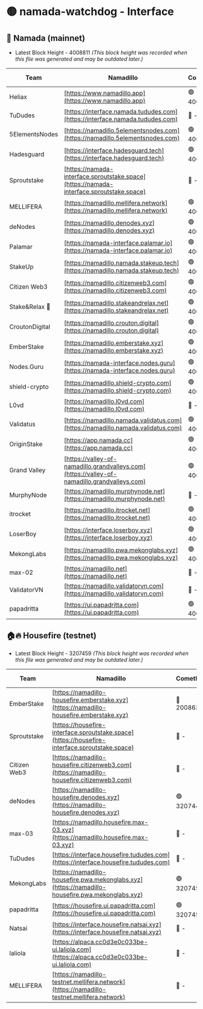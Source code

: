 # 🟡 namada-watchdog - Interface

## 🚀 Namada (mainnet)
- Latest Block Height - 4008811 *(This block height was recorded when this file was generated and may be outdated later.)*

| Team | Namadillo | CometBFT | Indexer | MASP Indexer |
|-|-|-|-|-|
| Heliax | [https://www.namadillo.app](https://www.namadillo.app) | 🟢 4008759 | 🟢 4008759 | 🟡 4008606 |
| TuDudes | [https://interface.namada.tududes.com](https://interface.namada.tududes.com) | 🔴 - | 🔴 - | 🔴 - |
| 5ElementsNodes | [https://namadillo.5elementsnodes.com](https://namadillo.5elementsnodes.com) | 🟢 4008765 | 🟢 4008765 | 🟡 4008606 |
| Hadesguard | [https://interface.hadesguard.tech](https://interface.hadesguard.tech) | 🟢 4008765 | 🔴 - | 🔴 - |
| Sproutstake | [https://namada-interface.sproutstake.space](https://namada-interface.sproutstake.space) | 🔴 - | 🔴 3738134 | 🔴 - |
| MELLIFERA | [https://namadillo.mellifera.network](https://namadillo.mellifera.network) | 🟢 4008781 | 🟢 4008780 | 🔴 3765769 |
| deNodes | [https://namadillo.denodes.xyz](https://namadillo.denodes.xyz) | 🟢 4008781 | 🟢 4008781 | 🟡 4008606 |
| Palamar | [https://namada-interface.palamar.io](https://namada-interface.palamar.io) | 🟢 4008782 | 🟢 4008781 | 🟡 4008606 |
| StakeUp | [https://namadillo.namada.stakeup.tech](https://namadillo.namada.stakeup.tech) | 🟢 4008782 | 🟢 4008782 | 🟡 4008606 |
| Citizen Web3 | [https://namadillo.citizenweb3.com](https://namadillo.citizenweb3.com) | 🟢 4008783 | 🔴 4007897 | 🔴 4007895 |
| Stake&Relax 🦥 | [https://namadillo.stakeandrelax.net](https://namadillo.stakeandrelax.net) | 🟢 4008783 | 🟢 4008783 | 🔴 3765769 |
| CroutonDigital | [https://namadillo.crouton.digital](https://namadillo.crouton.digital) | 🟢 4008784 | 🟢 4008784 | 🟡 4008606 |
| EmberStake | [https://namadillo.emberstake.xyz](https://namadillo.emberstake.xyz) | 🟢 4008784 | 🟢 4008784 | 🟡 4008606 |
| Nodes.Guru | [https://namada-interface.nodes.guru](https://namada-interface.nodes.guru) | 🟢 4008784 | 🟢 4008784 | 🟡 4008606 |
| shield-crypto | [https://namadillo.shield-crypto.com](https://namadillo.shield-crypto.com) | 🟢 4008785 | 🟢 4008785 | 🟡 4008606 |
| L0vd | [https://namadillo.l0vd.com](https://namadillo.l0vd.com) | 🔴 - | 🔴 - | 🔴 - |
| Validatus | [https://namadillo.namada.validatus.com](https://namadillo.namada.validatus.com) | 🟢 4008787 | 🟢 4008787 | 🔴 3819812 |
| OriginStake | [https://app.namada.cc](https://app.namada.cc) | 🟢 4008788 | 🔴 - | 🔴 - |
| Grand Valley | [https://valley-of-namadillo.grandvalleys.com](https://valley-of-namadillo.grandvalleys.com) | 🟢 4008800 | 🟢 4008801 | 🟡 4008606 |
| MurphyNode | [https://namadillo.murphynode.net](https://namadillo.murphynode.net) | 🔴 - | 🔴 - | 🔴 - |
| itrocket | [https://namadillo.itrocket.net](https://namadillo.itrocket.net) | 🟢 4008805 | 🟢 4008804 | 🟡 4008606 |
| LoserBoy | [https://interface.loserboy.xyz](https://interface.loserboy.xyz) | 🟢 4008805 | 🟢 4008805 | 🟡 4008606 |
| MekongLabs | [https://namadillo.pwa.mekonglabs.xyz](https://namadillo.pwa.mekonglabs.xyz) | 🟢 4008805 | 🟢 4008805 | 🟡 4008606 |
| max-02 | [https://namadillo.net](https://namadillo.net) | 🔴 - | 🔴 - | 🔴 - |
| ValidatorVN | [https://namadillo.validatorvn.com](https://namadillo.validatorvn.com) | 🔴 - | 🔴 - | 🔴 - |
| papadritta | [https://ui.papadritta.com](https://ui.papadritta.com) | 🟢 4008811 | 🟢 4008811 | 🔴 - |

## 🏠🔥 Housefire (testnet)
- Latest Block Height - 3207459 *(This block height was recorded when this file was generated and may be outdated later.)*

| Team | Namadillo | CometBFT | Indexer | MASP Indexer |
|-|-|-|-|-|
| EmberStake | [https://namadillo-housefire.emberstake.xyz](https://namadillo-housefire.emberstake.xyz) | 🔴 2008636 | 🔴 - | 🔴 - |
| Sproutstake | [https://housefire-interface.sproutstake.space](https://housefire-interface.sproutstake.space) | 🔴 - | 🔴 - | 🔴 - |
| Citizen Web3 | [https://namadillo-housefire.citizenweb3.com](https://namadillo-housefire.citizenweb3.com) | 🔴 - | 🔴 - | 🔴 - |
| deNodes | [https://namadillo-housefire.denodes.xyz](https://namadillo-housefire.denodes.xyz) | 🟢 3207449 | 🟢 3207449 | 🔴 3198736 |
| max-03 | [https://namadillo.housefire.max-03.xyz](https://namadillo.housefire.max-03.xyz) | 🔴 - | 🔴 - | 🔴 - |
| TuDudes | [https://interface.housefire.tududes.com](https://interface.housefire.tududes.com) | 🔴 - | 🔴 - | 🔴 - |
| MekongLabs | [https://namadillo-housefire.pwa.mekonglabs.xyz](https://namadillo-housefire.pwa.mekonglabs.xyz) | 🟢 3207459 | 🟢 3207459 | 🔴 3198736 |
| papadritta | [https://housefire.ui.papadritta.com](https://housefire.ui.papadritta.com) | 🟢 3207459 | 🟢 3207459 | 🟢 3207459 |
| Natsai | [https://interface.housefire.natsai.xyz](https://interface.housefire.natsai.xyz) | 🔴 - | 🔴 - | 🔴 - |
| laliola | [https://alpaca.cc0d3e0c033be-ui.laliola.com](https://alpaca.cc0d3e0c033be-ui.laliola.com) | 🔴 - | 🔴 - | 🔴 - |
| MELLIFERA | [https://namadillo-testnet.mellifera.network](https://namadillo-testnet.mellifera.network) | 🔴 - | 🔴 2778001 | 🔴 2607259 |

